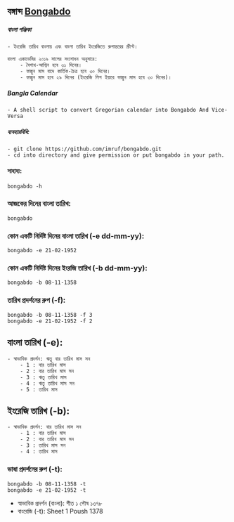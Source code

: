 বঙ্গাব্দ  [Bongabdo](https://github.com/imruf/bongabdo.git)
------


##### বাংলা পঞ্জিকা
	- ইংরেজি তারিখ বাংলায় এবং বাংলা তারিখ ইংরেজিতে রুপান্তরের স্ক্রীপ্ট।
	
	বাংলা একাডেমির ২০১৯ সালের সংশোধন অনুসারে:
		- বৈশাখ-আশ্বিন হবে ৩১ দিনের।
		- ফাল্গুন মাস বাদে কার্তিক-চৈত্র হবে ৩০ দিনের।
		- ফাল্গুন মাস হবে ২৯ দিনের (ইংরেজি লিপ ইয়ারে ফাল্গুন মাস হবে ৩০ দিনের)।
	
##### Bangla Calendar
    - A shell script to convert Gregorian calendar into Bongabdo And Vice-Versa

##### ব্যবহারবিধি:
	- git clone https://github.com/imruf/bongabdo.git
	- cd into directory and give permission or put bongabdo in your path.

#### সাহায্য:
```
bongabdo -h
```

### আজকের দিনের বাংলা তারিখ:
```
bongabdo
```

### কোন একটি নির্দিষ্ট দিনের বাংলা তারিখ (-e dd-mm-yy):
```
bongabdo -e 21-02-1952
```

### কোন একটি নির্দিষ্ট দিনের ইংরজি তারিখ (-b dd-mm-yy):
```
bongabdo -b 08-11-1358
```

### তারিখ প্রদর্শনের রুপ (-f):
```
bongabdo -b 08-11-1358 -f 3
bongabdo -e 21-02-1952 -f 2
```
## বাংলা তারিখ (-e):
	- স্বাভাবিক প্রদর্শন: ঋতু বার তারিখ মাস সন
    	- 1 : বার তারিখ মাস
    	- 2 : বার তারিখ মাস সন
    	- 3 : ঋতু তারিখ মাস
    	- 4 : ঋতু তারিখ মাস সন
		- 5 : তারিখ মাস

## ইংরেজি তারিখ (-b):
	- স্বাভাবিক প্রদর্শন: বার তারিখ মাস সন
    	- 1 : বার তারিখ মাস
    	- 2 : বার তারিখ মাস সন
    	- 3 : তারিখ মাস সন
    	- 4 : তারিখ মাস

### ভাষা প্রদর্শনের রুপ (-t):
```
bongabdo -b 08-11-1358 -t
bongabdo -e 21-02-1952 -t
```
- স্বাভাবিক প্রদর্শন (বাংলা): শীত ১ পৌষ ১৩৭৮
- বাংরেজি (-t): Sheet 1 Poush 1378